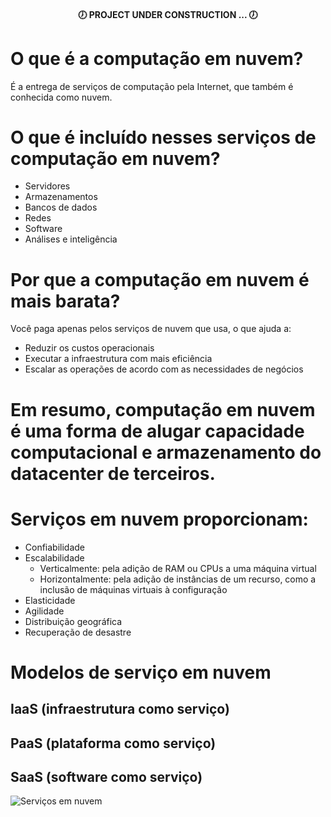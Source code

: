 <h4 align="center">
  🕖 PROJECT UNDER CONSTRUCTION ... 🕖
</h4>


# O que é a computação em nuvem?
É a entrega de serviços de computação pela Internet, que também é conhecida como nuvem. 

# O que é incluído nesses serviços de computação em nuvem?
- Servidores
- Armazenamentos
- Bancos de dados
- Redes
- Software
- Análises e inteligência


# Por que a computação em nuvem é mais barata?
Você paga apenas pelos serviços de nuvem que usa, o que ajuda a:
- Reduzir os custos operacionais
- Executar a infraestrutura com mais eficiência
- Escalar as operações de acordo com as necessidades de negócios

# Em resumo, computação em nuvem é uma forma de alugar capacidade computacional e armazenamento do datacenter de terceiros. 

# Serviços em nuvem proporcionam:
- Confiabilidade
- Escalabilidade
    - Verticalmente: pela adição de RAM ou CPUs a uma máquina virtual
    - Horizontalmente: pela adição de instâncias de um recurso, como a inclusão de máquinas virtuais à configuração
- Elasticidade
- Agilidade
- Distribuição geográfica
- Recuperação de desastre

# Modelos de serviço em nuvem
## IaaS (infraestrutura como serviço)
## PaaS (plataforma como serviço)
## SaaS (software como serviço)


![Serviços em nuvem](https://tecnomega.com.br/wp-content/uploads/image-hierarquia-iaas-paas-saas.png)
